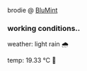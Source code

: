 brodie @ [BluMint](https://www.linkedin.com/company/blumint-io/)

<!--weather_start-->
### working conditions..

weather: light rain 🌧️

temp: 19.33 °C 👕

<!--weather_end-->
